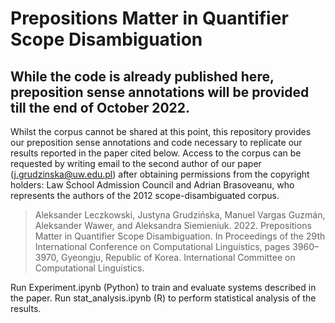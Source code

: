 # Prepositions Matter in Quantifier Scope Disambiguation

## While the code is already published here, preposition sense annotations will be provided till the end of October 2022.

Whilst the corpus cannot be shared at this point, this repository provides our preposition sense annotations and code necessary to replicate our results reported in the paper cited below. Access to the corpus can be requested by writing email to the second author of our paper (j.grudzinska@uw.edu.pl) after obtaining permissions from the copyright holders: Law School Admission Council and Adrian Brasoveanu, who represents the authors of the 2012 scope-disambiguated corpus.

>Aleksander Leczkowski, Justyna Grudzińska, Manuel Vargas Guzmán, Aleksander Wawer, and Aleksandra Siemieniuk. 2022. Prepositions Matter in Quantifier Scope Disambiguation. In Proceedings of the 29th International Conference on Computational Linguistics, pages 3960–3970, Gyeongju, Republic of Korea. International Committee on Computational Linguistics.



Run Experiment.ipynb (Python) to train and evaluate systems described in the paper. Run stat_analysis.ipynb (R) to perform statistical analysis of the results.


